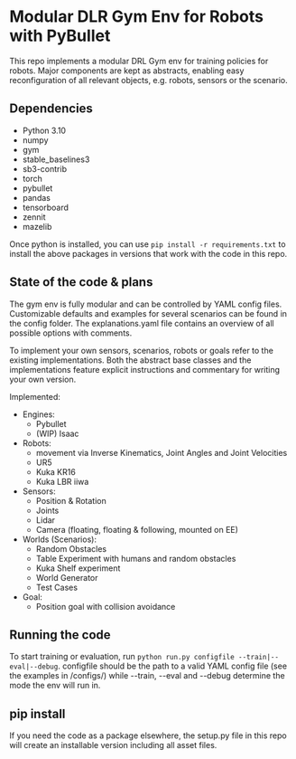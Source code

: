 # Modular DLR Gym Env for Robots with PyBullet

This repo implements a modular DRL Gym env for training policies for robots. Major components are kept as abstracts, enabling easy reconfiguration of all relevant objects, e.g. robots, sensors or the scenario.

## Dependencies

- Python 3.10
- numpy
- gym
- stable_baselines3
- sb3-contrib
- torch
- pybullet
- pandas
- tensorboard
- zennit
- mazelib

Once python is installed, you can use ```pip install -r requirements.txt``` to install the above packages in versions that work with the code in this repo.

## State of the code & plans

The gym env is fully modular and can be controlled by YAML config files. Customizable defaults and examples for several scenarios can be found in the config folder. The explanations.yaml file contains an overview of all possible options with comments.

To implement your own sensors, scenarios, robots or goals refer to the existing implementations. Both the abstract base classes and the implementations feature explicit instructions and commentary for writing your own version.

Implemented:
- Engines:
    - Pybullet
    - (WIP) Isaac
- Robots:
    - movement via Inverse Kinematics, Joint Angles and Joint Velocities
    - UR5
    - Kuka KR16
    - Kuka LBR iiwa
- Sensors:
    - Position & Rotation
    - Joints
    - Lidar
    - Camera (floating, floating & following, mounted on EE)
- Worlds (Scenarios):
    - Random Obstacles
    - Table Experiment with humans and random obstacles
    - Kuka Shelf experiment
    - World Generator
    - Test Cases
- Goal:
    - Position goal with collision avoidance

## Running the code

To start training or evaluation, run ```python run.py configfile --train|--eval|--debug```. configfile should be the path to a valid YAML config file (see the examples in /configs/) while --train, --eval and --debug determine the mode the env will run in.

## pip install

If you need the code as a package elsewhere, the setup.py file in this repo will create an installable version including all asset files.